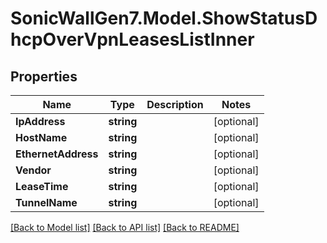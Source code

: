 # SonicWallGen7.Model.ShowStatusDhcpOverVpnLeasesListInner

## Properties

Name | Type | Description | Notes
------------ | ------------- | ------------- | -------------
**IpAddress** | **string** |  | [optional] 
**HostName** | **string** |  | [optional] 
**EthernetAddress** | **string** |  | [optional] 
**Vendor** | **string** |  | [optional] 
**LeaseTime** | **string** |  | [optional] 
**TunnelName** | **string** |  | [optional] 

[[Back to Model list]](../README.md#documentation-for-models) [[Back to API list]](../README.md#documentation-for-api-endpoints) [[Back to README]](../README.md)

